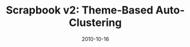 ---
title: "Scrapbook v2: Theme-Based Auto-Clustering"
description: "Visual clustering of your web browsing"
date: "2010-10-16"
contact: "jcramer@mozilla.com"

product:
  -
    name: "BrowseMap"
    icon: "./images/icon.svg"
    hero:
      -
        title: "Visual mapping of your web browsing"
        text: "Mind maps of your web browsing activity give you insight into your current interests, create easy visual bookmarks, and suggest other helpful sites."
        cta: "Get my BrowseMap"
        image: "./images/hero.png"
    facets:
      -
        title: "A map of you"
        text: "The interactive mind map visualizes and auto-categorizes sites visited, bookmarks, notes, and screenshots. You can also see how long you’ve spent on each site and each topic."
        image: "./images/facet-white.png"
      -
        title: "Personalized suggestions based on affinity"
        text: "Other people are looking at” and “other people are searching for” maps relevant sites on your mind map. Use it to dive deeper into the topics you care about."
        image: "./images/facet-blue.png"
      -
        title: "Collaborate with others"
        text: "Share all or parts of your Scrapbook with others. They can add comments directly in your scrapbook, and pin their own suggestions, too."
        image: "./images/facet-blue.png"
---